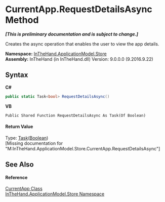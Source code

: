 # CurrentApp.RequestDetailsAsync Method 
 _**\[This is preliminary documentation and is subject to change.\]**_

Creates the async operation that enables the user to view the app details.

**Namespace:**&nbsp;<a href="N_InTheHand_ApplicationModel_Store">InTheHand.ApplicationModel.Store</a><br />**Assembly:**&nbsp;InTheHand (in InTheHand.dll) Version: 9.0.0.0 (9.2016.9.22)

## Syntax

**C#**<br />
``` C#
public static Task<bool> RequestDetailsAsync()
```

**VB**<br />
``` VB
Public Shared Function RequestDetailsAsync As Task(Of Boolean)
```


#### Return Value
Type: <a href="http://msdn2.microsoft.com/en-us/library/dd321424" target="_blank">Task</a>(<a href="http://msdn2.microsoft.com/en-us/library/a28wyd50" target="_blank">Boolean</a>)<br />\[Missing <returns> documentation for "M:InTheHand.ApplicationModel.Store.CurrentApp.RequestDetailsAsync"\]

## See Also


#### Reference
<a href="T_InTheHand_ApplicationModel_Store_CurrentApp">CurrentApp Class</a><br /><a href="N_InTheHand_ApplicationModel_Store">InTheHand.ApplicationModel.Store Namespace</a><br />